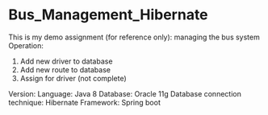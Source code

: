 # Bus_Management_Hibernate

This is my demo assignment (for reference only): managing the bus system 
Operation:
1. Add new driver to database
2. Add new route to database
3. Assign for driver (not complete)

Version:
Language: Java 8
Database: Oracle 11g
Database connection technique: Hibernate
Framework: Spring boot 
